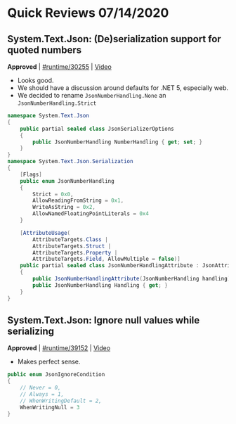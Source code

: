 # Quick Reviews 07/14/2020

## System.Text.Json: (De)serialization support for quoted numbers 

**Approved** | [#runtime/30255](https://github.com/dotnet/runtime/issues/30255#issuecomment-658313884) | [Video](https://www.youtube.com/watch?v=Cw-kYXQ7Sw8&t=0h0m0s)

* Looks good.
* We should have a discussion around defaults for .NET 5, especially web.
* We decided to rename `JsonNumberHandling.None` an `JsonNumberHandling.Strict`

```C#
namespace System.Text.Json
{
    public partial sealed class JsonSerializerOptions
    {
        public JsonNumberHandling NumberHandling { get; set; }
    }
}
namespace System.Text.Json.Serialization
{
    [Flags]
    public enum JsonNumberHandling
    {
        Strict = 0x0,
        AllowReadingFromString = 0x1,
        WriteAsString = 0x2,
        AllowNamedFloatingPointLiterals = 0x4
    }

    [AttributeUsage(
        AttributeTargets.Class |
        AttributeTargets.Struct |
        AttributeTargets.Property |
        AttributeTargets.Field, AllowMultiple = false)]
    public partial sealed class JsonNumberHandlingAttribute : JsonAttribute
    {
        public JsonNumberHandlingAttribute(JsonNumberHandling handling);
        public JsonNumberHandling Handling { get; }    
    }
}
```
## System.Text.Json: Ignore null values while serializing

**Approved** | [#runtime/39152](https://github.com/dotnet/runtime/issues/39152#issuecomment-658319929) | [Video](https://www.youtube.com/watch?v=Cw-kYXQ7Sw8&t=0h24m36s)

* Makes perfect sense.

```C#
public enum JsonIgnoreCondition
{
    // Never = 0,
    // Always = 1,
    // WhenWritingDefault = 2,
    WhenWritingNull = 3
}
```
